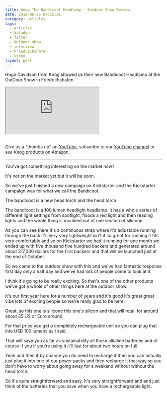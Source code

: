 ```yaml
---
title: Knog The Bandicoot Headlamp - Outdoor Show Review
date: 2018-06-25 07:15:01
category: articles
tags:
  - articles
  - katadyn
  - filter
  - OutDoor show
  - interview
  - Friedrichshafen
  - video
layout: post
---
```


Hugo Davidson from Knog showed us their new Bandicoot Headlamp at the OutDoor Show in Friedrichshafen.

<div class="embed-responsive embed-responsive-16by9">
    <iframe class="embed-responsive-item" src="https://www.youtube.com/embed/6cQebNCRPrM"></iframe>
</div>
<br>
<!--more-->

Give us a "thumbs up" on <a href="https://www.youtube.com/watch?v=6cQebNCRPrM" target="_blank" rel="nofollow">YouTube</a>, subscribe to our <a target="_blank" rel="nofollow" href="https://www.youtube.com/channel/UCnO9Q_m9EaOCrHmmQIBVBNw?sub_confirmation=1">YouTube channel</a> or see Knog products on <a hre="https://amzn.to/2zbxTc4" rel="nofollow" target="_blank">Amazon</a>.

---

You've got something interesting on the market now?

It's not on the market yet but it will be soon.

So we've just finished a new campaign on Kickstarter and the Kickstarter campaign was for what we call the Bandicoot.

The bandicoot is a new head torch and the head torch

The bandicoot is a 100 lumen headlight headlamp. It has a whole series of different light settings from spotlight, floods a red light and then reading lights and the whole thing is moulded out of one section of silicone.

As you can see there it's a continuous strap where it's adjustable running through the back it's very very lightweight isn't it so great for
running it fits very comfortably and so on Kickstarter we had it running for one month we ended up with five thousand five hundred backers and generated around about 317.000 dollars for the first backers and that will be launched just at the end of October.

So we came to the outdoor show with this and we've had fantastic response first day only a half day and we've had lots of people come to look at it

I think it's going to be really exciting. So that's one of the other products we've got a whole of other things here at the outdoor show.

It's our first year here for a number of years and it's good it's great great vibe lots of exciting people so we're really glad to be here.

Great, so this one is silicone this one's silicon and that will retail for around about 35 US or Euro around.

For that price you get a completely rechargeable unit so you can plug that into USB 100 lumens as I said.

That will save you as far as sustainability all those alkaline batteries and of course if you if you're using it it'll last for about
two hours on full.

Yeah and then if by chance you do need to recharge it then you can actually just plug it into one of our power packs and then recharge it that
way so you don't have to worry about going away for a weekend without without the head torch.

So it's quite straightforward and easy. It's very straightforward and and just think of the batteries that you save when you have a rechargeable light.
